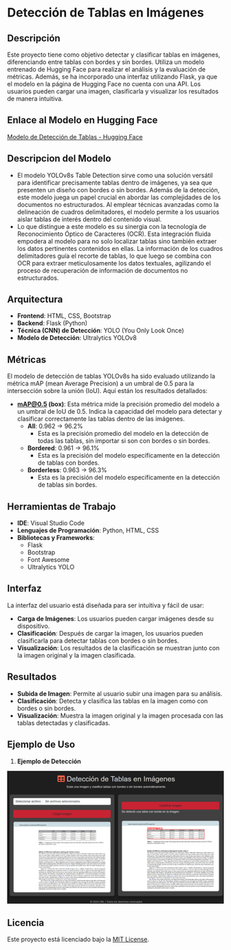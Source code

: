 # Detección de Tablas en Imágenes

## Descripción
Este proyecto tiene como objetivo detectar y clasificar tablas en imágenes, diferenciando entre tablas con bordes y sin bordes. Utiliza un modelo entrenado de Hugging Face para realizar el análisis y la evaluación de métricas. Además, se ha incorporado una interfaz utilizando Flask, ya que el modelo en la página de Hugging Face no cuenta con una API. Los usuarios pueden cargar una imagen, clasificarla y visualizar los resultados de manera intuitiva.

## Enlace al Modelo en Hugging Face
[Modelo de Detección de Tablas - Hugging Face](https://huggingface.co/foduucom/table-detection-and-extraction)

## Descripcion del Modelo
- El modelo YOLOv8s Table Detection sirve como una solución versátil para identificar precisamente tablas dentro de imágenes, ya sea que presenten un diseño con bordes o sin bordes. Además de la detección, este modelo juega un papel crucial en abordar las complejidades de los documentos no estructurados. Al emplear técnicas avanzadas como la delineación de cuadros delimitadores, el modelo permite a los usuarios aislar tablas de interés dentro del contenido visual.
- Lo que distingue a este modelo es su sinergia con la tecnología de Reconocimiento Óptico de Caracteres (OCR). Esta integración fluida empodera al modelo para no solo localizar tablas sino también extraer los datos pertinentes contenidos en ellas. La información de los cuadros delimitadores guía el recorte de tablas, lo que luego se combina con OCR para extraer meticulosamente los datos textuales, agilizando el proceso de recuperación de información de documentos no estructurados.

## Arquitectura
- **Frontend**: HTML, CSS, Bootstrap
- **Backend**: Flask (Python)
- **Técnica (CNN) de Detección**: YOLO (You Only Look Once)
- **Modelo de Detección**: Ultralytics YOLOv8

## Métricas
El modelo de detección de tablas YOLOv8s ha sido evaluado utilizando la métrica mAP (mean Average Precision) a un umbral de 0.5 para la intersección sobre la unión (IoU). Aquí están los resultados detallados:

- **mAP@0.5 (box)**: Esta métrica mide la precisión promedio del modelo a un umbral de IoU de 0.5. Indica la capacidad del modelo para detectar y clasificar correctamente las tablas dentro de las imágenes.
  - **All**: 0.962 -> 96.2%
    - Esta es la precisión promedio del modelo en la detección de todas las tablas, sin importar si son con bordes o sin bordes.
  - **Bordered**: 0.961 -> 96.1%
    - Esta es la precisión del modelo específicamente en la detección de tablas con bordes.
  - **Borderless**: 0.963 -> 96.3%
    - Esta es la precisión del modelo específicamente en la detección de tablas sin bordes.


## Herramientas de Trabajo
- **IDE**: Visual Studio Code
- **Lenguajes de Programación**: Python, HTML, CSS
- **Bibliotecas y Frameworks**:
  - Flask
  - Bootstrap
  - Font Awesome
  - Ultralytics YOLO

## Interfaz
La interfaz del usuario está diseñada para ser intuitiva y fácil de usar:
- **Carga de Imágenes**: Los usuarios pueden cargar imágenes desde su dispositivo.
- **Clasificación**: Después de cargar la imagen, los usuarios pueden clasificarla para detectar tablas con bordes o sin bordes.
- **Visualización**: Los resultados de la clasificación se muestran junto con la imagen original y la imagen clasificada.

## Resultados
- **Subida de Imagen**: Permite al usuario subir una imagen para su análisis.
- **Clasificación**: Detecta y clasifica las tablas en la imagen como con bordes o sin bordes.
- **Visualización**: Muestra la imagen original y la imagen procesada con las tablas detectadas y clasificadas.

## Ejemplo de Uso

1. **Ejemplo de Detección**

<p align="center">
  <img src="https://github.com/DiegoFernandoLojanTN/ClasificacionTablas_Model/blob/main/tonto.png" alt="Ejemplo de Detección">
</p>


## Licencia
Este proyecto está licenciado bajo la [MIT License](LICENSE).

